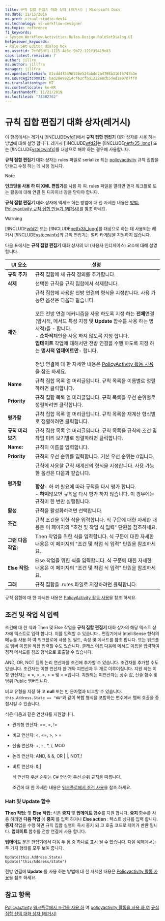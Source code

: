 ```yaml
---
title: 규칙 집합 편집기 대화 상자 (레거시) | Microsoft Docs
ms.date: 11/15/2016
ms.prod: visual-studio-dev14
ms.technology: vs-workflow-designer
ms.topic: reference
f1_keywords:
- System.Workflow.Activities.Rules.Design.RuleSetDialog.UI
helpviewer_keywords:
- Rule Set Editor dialog box
ms.assetid: 7cfd5df1-1115-4e5c-9b72-121f39419e83
caps.latest.revision: 7
author: jillre
ms.author: jillfra
manager: jillfra
ms.openlocfilehash: 83cdd4f549655be524abdd2a4708b316f6747b3e
ms.sourcegitcommit: bad28e99214cf62cfbd1222e8cb5ded1997d7ff0
ms.translationtype: MT
ms.contentlocale: ko-KR
ms.lasthandoff: 11/21/2019
ms.locfileid: "74302762"
---
```

# <a name="rule-set-editor-dialog-box-legacy"></a>규칙 집합 편집기 대화 상자(레거시)
이 항목에서는 레거시 [!INCLUDE[wfd1](../includes/wfd1-md.md)]에서 **규칙 집합 편집기** 대화 상자를 사용 하는 방법에 대해 설명 합니다. 레거시 [!INCLUDE[wfd2](../includes/wfd2-md.md)]는 [!INCLUDE[netfx35_long](../includes/netfx35-long-md.md)] 또는 [!INCLUDE[vstecwinfx](../includes/vstecwinfx-md.md)]를 대상으로 해야 하는 경우에 사용합니다.

 **규칙 집합 편집기** 대화 상자는 rules 파일로 serialize 되는 [policyactivity](https://go.microsoft.com/fwlink?LinkID=65019) 규칙 집합을 만들고 수정 하는 데 사용 됩니다.

> [!NOTE]
> **인코딩을 사용 하 여 XML 편집기**를 사용 하 여. rules 파일을 열려면 먼저 워크플로 또는 활동에 대해 연결 된 디자이너 창을 닫아야 합니다.

 **규칙 집합 편집기** 대화 상자에 액세스 하는 방법에 대 한 자세한 내용은 [방법: Policyactivity 규칙 집합 만들기 (레거시)](../workflow-designer/how-to-create-a-policyactivity-rule-set-legacy.md)를 참조 하세요.

> [!WARNING]
> [!INCLUDE[wfd2](../includes/wfd2-md.md)] 또는 [!INCLUDE[netfx35_long](../includes/netfx35-long-md.md)]를 대상으로 하는 데 사용되는 레거시 [!INCLUDE[vstecwinfx](../includes/vstecwinfx-md.md)]의 규칙 편집기는 멀티 타게팅을 지원하지 않습니다.

 다음 표에서는 **규칙 집합 편집기** 대화 상자의 UI (사용자 인터페이스) 요소에 대해 설명 합니다.

|UI 요소|설명|
|----------------|-----------------|
|**규칙 추가**|규칙 집합에 새 규칙 정의를 추가합니다.|
|**삭제**|선택한 규칙을 규칙 집합에서 삭제합니다.|
|**체인**|규칙 집합에 사용할 전방 연결의 형식을 지정합니다. 사용 가능한 옵션은 다음과 같습니다.<br /><br /> 모든 전방 연결 메커니즘을 사용 하도록 지정 하는 **전체**연결 (암시적, 메서드 특성 지정 및 **Update** 함수를 사용 하는 명시적)을 -   합니다.<br />-   **순차적**체인을 사용 하지 않도록 지정 합니다.<br />**업데이트** 작업에 대해서만 전방 연결을 수행 하도록 지정 하는 **명시적 업데이트만**-   합니다.<br /><br /> 전방 연결에 대 한 자세한 내용은 [PolicyActivity 활동 사용](https://go.microsoft.com/fwlink?LinkID=65004)을 참조 하세요.|
|**Name**|규칙 집합 목록 열 머리글입니다. 규칙 목록을 이름별로 정렬하려면 클릭합니다.|
|**Priority**|규칙 집합 목록 열 머리글입니다. 규칙 목록을 우선 순위별로 정렬하려면 클릭합니다.|
|**평가할**|규칙 집합 목록 열 머리글입니다. 규칙 목록을 재계산 형식별로 정렬하려면 클릭합니다.|
|**규칙 미리 보기**|규칙 집합 목록 열 머리글입니다. 규칙 목록을 규칙의 조건 및 작업 미리 보기별로 정렬하려면 클릭합니다.|
|**Name:**|규칙의 이름을 입력합니다.|
|**Priority**|규칙의 우선 순위를 입력합니다. 기본 우선 순위는 0입니다.|
|**평가할**|규칙에 사용할 규칙 재계산의 형식을 지정합니다. 사용 가능한 옵션은 다음과 같습니다.<br /><br /> **항상**-   하 여 필요에 따라 규칙을 다시 평가 합니다.<br />-   **하지**않으면 규칙을 다시 평가 하지 않습니다. 이 경우에는 규칙이 한 번만 실행됩니다.|
|**활성**|규칙을 활성화하려면 선택합니다.|
|**조건**|규칙 조건을 위한 식을 입력합니다. 식 구문에 대한 자세한 내용은 이 페이지의 "조건 및 작업 식 입력" 단원을 참조하세요.|
|**그런 다음 작업:**|Then 작업을 위한 식을 입력합니다. 식 구문에 대한 자세한 내용은 이 페이지의 "조건 및 작업 식 입력" 단원을 참조하세요.|
|**Else 작업:**|Else 작업을 위한 식을 입력합니다. 식 구문에 대한 자세한 내용은 이 페이지의 "조건 및 작업 식 입력" 단원을 참조하세요.|
|**그래**|규칙 집합을 .rules 파일로 저장하려면 클릭합니다.|

 규칙 집합에 대 한 자세한 내용은 [PolicyActivity 활동 사용](https://go.microsoft.com/fwlink?LinkID=65004)을 참조 하세요.

## <a name="entering-condition-and-action-expressions"></a>조건 및 작업 식 입력
 조건에 대 한 식과 Then 및 Else 작업을 **규칙 집합 편집기** 대화 상자의 해당 텍스트 상자에 텍스트로 입력 합니다. 이를 입력할 수 있습니다 **.** 편집기에서 IntelliSense 형식의 메뉴를 사용 하 여 워크플로에 사용 된 필드, 속성 및 메서드를 참조 합니다. 또는 워크플로 멤버 이름을 직접 입력할 수도 있습니다. 클래스 이름 다음에 메서드 이름을 입력하여 정적 메서드를 참조 형식으로 호출할 수 있습니다.

 AND, OR, NOT 등의 논리 연산자를 조건에 추가할 수 있습니다. 조건자를 추가할 수도 있습니다. 조건자는 이항 연산자 한 개와 피연산자 두 개로 이루어집니다. 지원 되는 이항 연산자는 = =, >, \<, > = 및 < =입니다. 지원되는 피연산자는 상수 값, 산술 함수 및 범위 Public 멤버입니다.

 비교 유형을 지정 하 고 **null** 또는 빈 문자열과 비교할 수 있습니다. `this.Address.State == "WA"`와 같이 복합 형식을 포함하는 변수에서 멤버 호출을 중첩시킬 수 있습니다.

 식은 다음과 같은 연산자를 지원합니다.

- 관계형 연산자: ==, =, !=

- 비교 연산자: <, \<=, >, > =

- 산술 연산자: +, - , *, /, MOD

- 논리 연산자: AND, & &, OR &#124; &#124;, NOT,!

- 비트 연산자: &,&#124;

  식 연산자 우선 순위는 C# 연산자 우선 순위 규칙을 따릅니다.

  조건에 대 한 자세한 내용은 [워크플로에서 조건 사용](https://msdn.microsoft.com/541211f5-d382-4810-894f-71f00b34fa77)을 참조 하세요.

### <a name="halt-and-update-functions"></a>Halt 및 Update 함수
 **Then 작업:** 및 **Else 작업:** 식은 **중지** 및 **업데이트** 함수를 지원 합니다. **중지** 함수를 사용 하려면 **다음 작업** 에 **중지** 를 입력 하거나 **Else action** : 텍스트 상자를 입력 합니다. **중지** 작업을 수행 하면 규칙 집합 실행이 즉시 중지 되 고 호출 코드로 제어가 반환 됩니다. **업데이트** 함수를 전방 연결에 사용 합니다.

 **업데이트** 문은 편집기에서 다음 두 폼 중 하나로 표시 될 수 있습니다. 다음 예제에서는 두 가지 형태를 모두 보여 줍니다.

```
Update(this.Address.State)
Update("this/Address/State")
```

 전방 연결에 **Update** 를 사용 하는 방법에 대 한 자세한 내용은 [Policyactivity 활동 사용](https://go.microsoft.com/fwlink?LinkID=65004)을 참조 하세요.

## <a name="see-also"></a>참고 항목
 [Policyactivity](https://go.microsoft.com/fwlink?LinkID=65019) [워크플로에서 조건을 사용 하](https://go.microsoft.com/fwlink?LinkID=65009) 여 [policyactivity 활동을 사용 하 여](https://go.microsoft.com/fwlink?LinkID=65004) [규칙 집합 선택 대화 상자 (레거시)](../workflow-designer/select-rule-set-dialog-box-legacy.md)